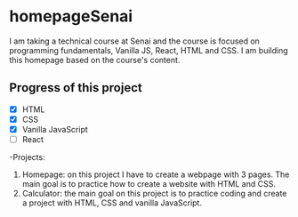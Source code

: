 # homepageSenai
I am taking a technical course at Senai and the course is focused on programming fundamentals, Vanilla JS, React, HTML and CSS.
I am building this homepage based on the course's content. 
## Progress of this project
- [X] HTML
- [X] CSS
- [X] Vanilla JavaScript
- [ ] React

-Projects:
1. Homepage: on this project I have to create a webpage with 3 pages. The main goal is to practice how to create a website with HTML and CSS.
2. Calculator: the main goal on this project is to practice coding and create a project with HTML, CSS and vanilla JavaScript.
